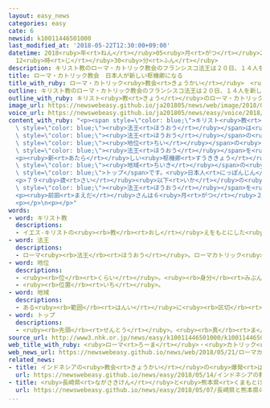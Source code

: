 ```yaml
---
layout: easy_news
categories: easy
cate: 6
newsid: k10011446501000
last_modified_at: '2018-05-22T12:30:00+09:00'
datetime: 2018<ruby>年<rt>ねん</rt></ruby>05<ruby>月<rt>がつ</rt></ruby>22<ruby>日<rt>にち</rt></ruby>
  12<ruby>時<rt>じ</rt></ruby>30<ruby>分<rt>ふん</rt></ruby>
description: キリスト教のローマ・カトリック教会のフランシスコ法王は２０日、１４人を新しく枢機卿にすると言いました。
title: ローマ・カトリック教会　日本人が新しい枢機卿になる
title_with_ruby: ローマ・カトリック<ruby>教会<rt>きょうかい</rt></ruby>　<ruby>日本人<rt>にっぽんじん</rt></ruby>が<ruby>新<rt>あたら</rt></ruby>しい<ruby>枢機卿<rt>すうききょう</rt></ruby>になる
outline: キリスト教のローマ・カトリック教会のフランシスコ法王は２０日、１４人を新しく枢機卿にすると言いました。
outline_with_ruby: キリスト<ruby>教<rt>きょう</rt></ruby>のローマ・カトリック<ruby>教会<rt>きょうかい</rt></ruby>のフランシスコ<ruby>法王<rt>ほうおう</rt></ruby>は<ruby>２０日<rt>はつか</rt></ruby>、１４<ruby>人<rt>にん</rt></ruby>を<ruby>新<rt>あたら</rt></ruby>しく<ruby>枢機卿<rt>すうききょう</rt></ruby>にすると<ruby>言<rt>い</rt></ruby>いました。
image_url: https://newswebeasy.github.io/ja201805/news/web/image/2018/05/21/K10011446501_1805211009_1805211015_01_03.jpg
voice_url: https://newswebeasy.github.io/ja201805/news/easy/voice/2018/05/22/k10011446501000.mp4
content_with_ruby: "<p><span style=\"color: blue;\">キリスト<ruby>教<rt>きょう</rt></ruby></span>のローマ・カトリック<ruby>教会<rt>きょうかい</rt></ruby>のフランシスコ<span\
  \ style=\"color: blue;\"><ruby>法王<rt>ほうおう</rt></ruby></span>は<ruby>２０日<rt>はつか</rt></ruby>、１４<ruby>人<rt>にん</rt></ruby>を<ruby>新<rt>あたら</rt></ruby>しく<ruby>枢機卿<rt>すうききょう</rt></ruby>にすると<ruby>言<rt>い</rt></ruby>いました。<ruby>枢機卿<rt>すうききょう</rt></ruby>は<span\
  \ style=\"color: blue;\"><ruby>法王<rt>ほうおう</rt></ruby></span>の<ruby>次<rt>つぎ</rt></ruby>の<span\
  \ style=\"color: blue;\"><ruby>地位<rt>ちい</rt></ruby></span>の<ruby>人<rt>ひと</rt></ruby>で、<span\
  \ style=\"color: blue;\"><ruby>法王<rt>ほうおう</rt></ruby></span>を<ruby>手伝<rt>てつだ</rt></ruby>います。</p>\n\
  <p><ruby>新<rt>あたら</rt></ruby>しい<ruby>枢機卿<rt>すうききょう</rt></ruby>の<ruby>中<rt>なか</rt></ruby>に<ruby>前田<rt>まえだ</rt></ruby><ruby>万葉<rt>まんよう</rt></ruby>さんがいます。<ruby>前田<rt>まえだ</rt></ruby>さんは<ruby>長崎県<rt>ながさきけん</rt></ruby>で<ruby>生<rt>う</rt></ruby>まれて、<ruby>今<rt>いま</rt></ruby>６９<ruby>歳<rt>さい</rt></ruby>です。２０１４<ruby>年<rt>ねん</rt></ruby>から<ruby>大阪府<rt>おおさかふ</rt></ruby>などの<span\
  \ style=\"color: blue;\"><ruby>地域<rt>ちいき</rt></ruby></span>の<ruby>教会<rt>きょうかい</rt></ruby>の<span\
  \ style=\"color: blue;\">トップ</span>です。<ruby>日本人<rt>にっぽんじん</rt></ruby>の<ruby>枢機卿<rt>すうききょう</rt></ruby>は６<ruby>人<rt>にん</rt></ruby><ruby>目<rt>め</rt></ruby>です。</p>\n\
  <p>７９<ruby>歳<rt>さい</rt></ruby><ruby>以下<rt>いか</rt></ruby>の<ruby>枢機卿<rt>すうききょう</rt></ruby>は<ruby>新<rt>あたら</rt></ruby>しい<span\
  \ style=\"color: blue;\"><ruby>法王<rt>ほうおう</rt></ruby></span>を<ruby>選<rt>えら</rt></ruby>ぶことができて、<ruby>世界<rt>せかい</rt></ruby>に<ruby>今<rt>いま</rt></ruby>１１０<ruby>人<rt>にん</rt></ruby>ぐらいいます。</p>\n\
  <p><ruby>前田<rt>まえだ</rt></ruby>さんは６<ruby>月<rt>がつ</rt></ruby>２９<ruby>日<rt>にち</rt></ruby>に<ruby>枢機卿<rt>すうききょう</rt></ruby>になる<ruby>予定<rt>よてい</rt></ruby>です。</p>\n\
  <p></p>\n<p></p>"
words:
- word: キリスト教
  descriptions:
  - イエス-キリストの<ruby><rb>教</rb><rt>おし</rt></ruby>えをもとにした<ruby><rb>宗教</rb><rt>しゅうきょう</rt></ruby>。ヨーロッパの<ruby><rb>文化</rb><rt>ぶんか</rt></ruby>に<ruby><rb>影響</rb><rt>えいきょう</rt></ruby>をあたえ、<ruby><rb>世界</rb><rt>せかい</rt></ruby>じゅうに<ruby><rb>広</rb><rt>ひろ</rt></ruby>がっている。
- word: 法王
  descriptions:
  - ローマ<ruby><rb>法王</rb><rt>ほうおう</rt></ruby>。ローマカトリック<ruby><rb>教会</rb><rt>きょうかい</rt></ruby>の、いちばん<ruby><rb>中心</rb><rt>ちゅうしん</rt></ruby>になる<ruby><rb>人</rb><rt>ひと</rt></ruby>。<ruby><rb>教皇</rb><rt>きょうこう</rt></ruby>。
- word: 地位
  descriptions:
  - <ruby><rb>位</rb><rt>くらい</rt></ruby>。<ruby><rb>身分</rb><rt>みぶん</rt></ruby>。
  - <ruby><rb>位置</rb><rt>いち</rt></ruby>。
- word: 地域
  descriptions:
  - ある<ruby><rb>範囲</rb><rt>はんい</rt></ruby>に<ruby><rb>区切</rb><rt>くぎ</rt></ruby>られた<ruby><rb>土地</rb><rt>とち</rt></ruby>。
- word: トップ
  descriptions:
  - <ruby><rb>先頭</rb><rt>せんとう</rt></ruby>。<ruby><rb>真</rb><rt>ま</rt></ruby>っ<ruby><rb>先</rb><rt>さき</rt></ruby>。<ruby><rb>一番</rb><rt>いちばん</rt></ruby>。
source_url: http://www3.nhk.or.jp/news/easy/k10011446501000/k10011446501000.html
web_title_with_ruby: <ruby>ローマ<rt>ろーま</rt></ruby>・<ruby>カトリック<rt>かとりっく</rt></ruby><ruby>教会<rt>きょうかい</rt></ruby>の<ruby>新<rt>しん</rt></ruby><ruby>枢機卿<rt>すうききょう</rt></ruby>に<ruby>日本人<rt>にほんじん</rt></ruby><ruby>任命<rt>にんめい</rt></ruby>
web_news_url: https://newswebeasy.github.io/news/web/2018/05/21/ローマカトリック教会の新枢機卿に日本人任命
related_news:
- title: インドネシアの<ruby>教会<rt>きょうかい</rt></ruby>の<ruby>爆発<rt>ばくはつ</rt></ruby>は<ruby>家族<rt>かぞく</rt></ruby>６<ruby>人<rt>にん</rt></ruby>が<ruby>起<rt>お</rt></ruby>こしたテロ
  url: https://newswebeasy.github.io/news/easy/2018/05/14/インドネシアの教会の爆発は家族6人が起こしたテロ
- title: <ruby>長崎県<rt>ながさきけん</rt></ruby>と<ruby>熊本県<rt>くまもとけん</rt></ruby>のキリスト<ruby>教<rt>きょう</rt></ruby>の<ruby>建物<rt>たてもの</rt></ruby>が<ruby>世界遺産<rt>せかいいさん</rt></ruby>に<ruby>決<rt>き</rt></ruby>まりそう
  url: https://newswebeasy.github.io/news/easy/2018/05/07/長崎県と熊本県のキリスト教の建物が世界遺産に決まりそう
...
```

